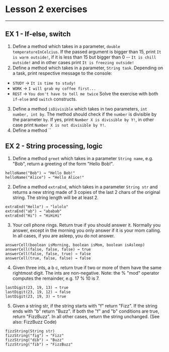 # Lesson 2 exercises

---

## EX 1 - If-else, switch

1. Define a method which takes in a parameter, `double temperatureInCelcius`.
If the passed argument is bigger than 15, print `It is warm outside!`, 
if it is less than 15 but bigger than 0 -- `It is chill outside!` 
and in other cases print `It is freezing outside!`
2. Define a method which takes in a parameter, `String task`.
Depending on a task, print respective message to the console:
* `STUDY` -> `It is time to study!`
* `WORK` -> `I will grab my coffee first...`
* `REST` -> `You don't have to tell me twice`
Solve the exercise with both `if-else` and `switch` constructs.
3. Define a method `isDivisible` which takes in two parameters, `int number, int by`.
The method should check if the `number` is divisible by the parameter `by`. 
If yes, print `Number X is divisible by Y!`, in other case print `Number X is not divisible by Y!`.
4. Define a method ``

## EX 2 - String processing, logic

1. Define a method `greet` which takes in a parameter `String name`, e.g. "Bob", return a greeting of the form "Hello Bob!".
```
helloName("Bob") → "Hello Bob!"
helloName("Alice") → "Hello Alice!"
```

2. Define a method `extraEnd`, which takes in a parameter `String str` and returns a new string made of 3 copies of the last 2 chars of the original string. The string length will be at least 2.
```
extraEnd("Hello") → "lololo"
extraEnd("ab") → "ababab"
extraEnd("Hi") → "HiHiHi"
```

3. Your cell phone rings. Return true if you should answer it. Normally you answer, except in the morning you only answer if it is your mom calling. In all cases, if you are asleep, you do not answer.
```
answerCell(boolean isMorning, boolean isMom, boolean isAsleep)
answerCell(false, false, false) → true
answerCell(false, false, true) → false
answerCell(true, false, false) → false
```

4. Given three ints, a b c, return true if two or more of them have the same rightmost digit. The ints are non-negative. Note: the % "mod" operator computes the remainder, e.g. 17 % 10 is 7.

```
lastDigit(23, 19, 13) → true
lastDigit(23, 19, 12) → false
lastDigit(23, 19, 3) → true
```

5. Given a string str, if the string starts with "f" return "Fizz". If the string ends with "b" return "Buzz". If both the "f" and "b" conditions are true, return "FizzBuzz". In all other cases, return the string unchanged. (See also: FizzBuzz Code)

```
fizzString(String str)
fizzString("fig") → "Fizz"
fizzString("dib") → "Buzz"
fizzString("fib") → "FizzBuzz"
```

